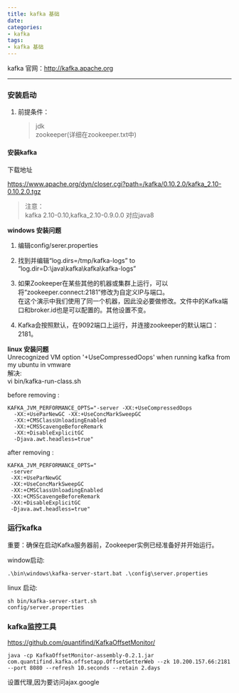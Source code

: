 ```yaml
---
title: kafka 基础
date:
categories:
- kafka
tags:
- kafka 基础
---
```



kafka
  官网：http://kafka.apache.org

---
### 安装启动
1. 前提条件：
    >jdk  
    >zookeeper(详细在zookeeper.txt中)  

#### 安装kafka  
下载地址

https://www.apache.org/dyn/closer.cgi?path=/kafka/0.10.2.0/kafka_2.10-0.10.2.0.tgz
   >注意：  
   >kafka 2.10-0.10,kafka_2.10-0.9.0.0   对应java8  
   > 

**windows 安装问题**  
  1. 编辑config/serer.properties  
  2. 找到并编辑“log.dirs=/tmp/kafka-logs” to   “log.dir=D:\java\kafka\kafka\kafka-logs”  
  3. 如果Zookeeper在某些其他的机器或集群上运行，可以将“zookeeper.connect:2181”修改为自定义IP与端口。  
    在这个演示中我们使用了同一个机器，因此没必要做修改。文件中的Kafka端口和broker.id也是可以配置的。其他设置不变。  

  4. Kafka会按照默认，在9092端口上运行，并连接zookeeper的默认端口：2181。  

**linux 安装问题**  
Unrecognized VM option '+UseCompressedOops' when running   kafka from my ubuntu in vmware  
解决:  
vi bin/kafka-run-class.sh  

before removing :  
```
KAFKA_JVM_PERFORMANCE_OPTS="-server -XX:+UseCompressedOops 
  -XX:+UseParNewGC -XX:+UseConcMarkSweepGC   
  -XX:+CMSClassUnloadingEnabled 
  -XX:+CMSScavengeBeforeRemark
  -XX:+DisableExplicitGC 
  -Djava.awt.headless=true"
```
after removing :
```
KAFKA_JVM_PERFORMANCE_OPTS="
 -server 
 -XX:+UseParNewGC
 -XX:+UseConcMarkSweepGC 
 -XX:+CMSClassUnloadingEnabled
 -XX:+CMSScavengeBeforeRemark 
 -XX:+DisableExplicitGC
 -Djava.awt.headless=true"
```

### 运行kafka  
重要：确保在启动Kafka服务器前，Zookeeper实例已经准备好并开始运行。  

window启动:  

```
.\bin\windows\kafka-server-start.bat .\config\server.properties  
```

linux 启动:  
```
sh bin/kafka-server-start.sh  
config/server.properties
```

### kafka监控工具
https://github.com/quantifind/KafkaOffsetMonitor/

```
java -cp KafkaOffsetMonitor-assembly-0.2.1.jar com.quantifind.kafka.offsetapp.OffsetGetterWeb --zk 10.200.157.66:2181 --port 8080 --refresh 10.seconds --retain 2.days 
```

设置代理,因为要访问ajax.google
